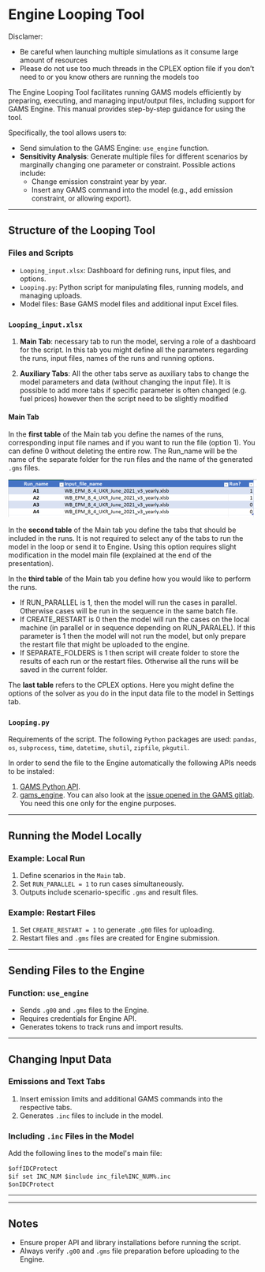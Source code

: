 
# Engine Looping Tool

Disclamer:
- Be careful when launching multiple simulations as it consume large amount of resources
- Please do not use too much threads in the CPLEX option file if you don’t need to or you know others are running the models too 


The Engine Looping Tool facilitates running GAMS models efficiently by preparing, executing, and managing input/output files, including support for GAMS Engine. This manual provides step-by-step guidance for using the tool.


Specifically, the tool allows users to:
- Send simulation to the GAMS Engine: `use_engine` function.
- **Sensitivity Analysis**: Generate multiple files for different scenarios by marginally changing one parameter or constraint. Possible actions include:
  - Change emission constraint year by year.
  - Insert any GAMS command into the model (e.g., add emission constraint, or allowing export).


---
## Structure of the Looping Tool

### Files and Scripts
- `Looping_input.xlsx`: Dashboard for defining runs, input files, and options.
- `Looping.py`: Python script for manipulating files, running models, and managing uploads.
- Model files: Base GAMS model files and additional input Excel files.

### `Looping_input.xlsx`
1. **Main Tab**: necessary tab to run the model, serving a role of a dashboard for the script. In this tab you might define all the parameters regarding the runs, input files, names of the runs and running options.

2. **Auxiliary Tabs**: All the other tabs serve as auxiliary tabs to change the model parameters and data (without changing the input file). It is possible to add more tabs if specific parameter is often changed (e.g. fuel prices) however then the script need to be slightly modified

#### Main Tab


In the __first table__ of the Main tab you define the names of the runs, corresponding input file names and if you want to run the file (option 1). You can define 0 without deleting the entire row. The Run_name will be the name of the separate folder for the run files and the name of the generated `.gms` files.

![](images/engine/looping_table.png)


In the __second table__ of the Main tab you define the tabs that should be included in the runs. It is not required to select any of the tabs to run the model in the loop or send it to Engine. Using this option requires slight modification in the model main file  (explained at the end of the presentation).


In the __third table__ of the Main tab you define how you would like to perform the runs. 
- If RUN_PARALLEL is 1, then the model will run the cases in parallel. Otherwise cases will be run in the sequence in the same batch file. 
- If CREATE_RESTART is 0 then the model will run the cases on the local machine (in parallel or in sequence depending on RUN_PARALEL). If this parameter is 1 then the model will not run the model, but only prepare the restart file that might be uploaded to the engine. 
- If SEPARATE_FOLDERS is 1 then script will create folder to store the results of each run or the restart files. Otherwise all the runs will be saved in the current folder. 

The __last table__ refers to the CPLEX options. Here you might define the options of the solver as you do in the input data file to the model in Settings tab. 

### `Looping.py`


Requirements of the script. The following `Python` packages are used: `pandas`, `os`, `subprocess`, `time`, `datetime`, `shutil`, `zipfile`, `pkgutil`.

In order to send the file to the Engine automatically the following APIs needs to be instaled:
1. [GAMS Python API](https://www.gams.com/34/docs/API_PY_TUTORIAL.html).
2. [gams_engine](https://www.gams.com/engine/clients.html). You can also look at the [issue opened in the GAMS gitlab](https://git.gams.com/devel/wb-epm/-/issues/36). You need this one only for the engine purposes.

---

## Running the Model Locally

### Example: Local Run
1. Define scenarios in the `Main` tab.
2. Set `RUN_PARALLEL = 1` to run cases simultaneously.
3. Outputs include scenario-specific `.gms` and result files.

### Example: Restart Files
1. Set `CREATE_RESTART = 1` to generate `.g00` files for uploading.
2. Restart files and `.gms` files are created for Engine submission.

---

## Sending Files to the Engine

### Function: `use_engine`
- Sends `.g00` and `.gms` files to the Engine.
- Requires credentials for Engine API.
- Generates tokens to track runs and import results.

---

## Changing Input Data

### Emissions and Text Tabs
1. Insert emission limits and additional GAMS commands into the respective tabs.
2. Generates `.inc` files to include in the model.

### Including `.inc` Files in the Model
Add the following lines to the model's main file:
```gams
$offIDCProtect
$if set INC_NUM $include inc_file%INC_NUM%.inc
$onIDCProtect
```

---



---

## Notes
- Ensure proper API and library installations before running the script.
- Always verify `.g00` and `.gms` file preparation before uploading to the Engine.
